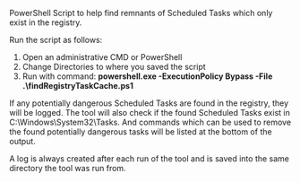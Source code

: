 PowerShell Script to help find remnants of Scheduled Tasks which only exist in the registry.

Run the script as follows:
1. Open an administrative CMD or PowerShell
2. Change Directories to where you saved the script
3. Run with command:
**powershell.exe -ExecutionPolicy Bypass -File .\findRegistryTaskCache.ps1**

If any potentially dangerous Scheduled Tasks are found in the registry, they will be logged.  The tool will also check if the found Scheduled Tasks exist in C:\Windows\System32\Tasks.  And commands which can be used to remove the found potentially dangerous tasks will be listed at the bottom of the output.

A log is always created after each run of the tool and is saved into the same directory the tool was run from.
